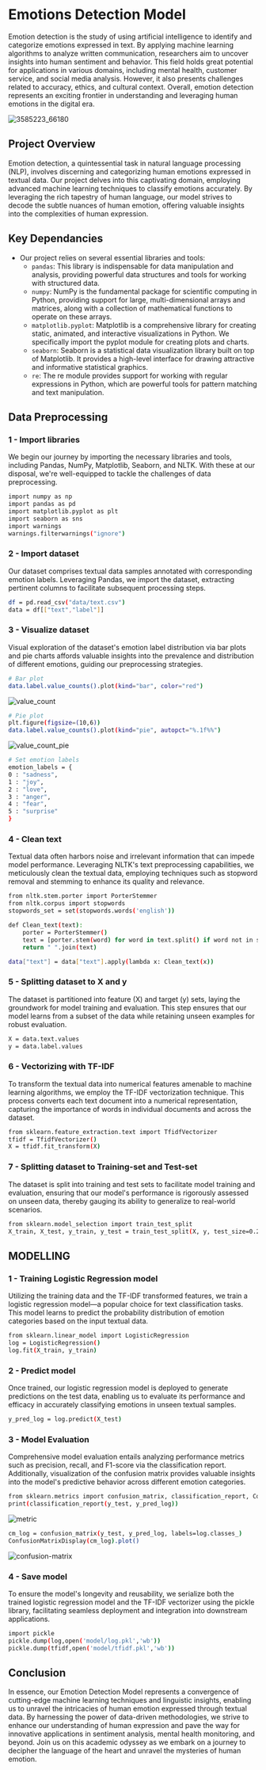 # Emotions Detection Model

Emotion detection is the study of using artificial intelligence to identify and categorize emotions expressed in text. By applying machine learning algorithms to analyze written communication, researchers aim to uncover insights into human sentiment and behavior. This field holds great potential for applications in various domains, including mental health, customer service, and social media analysis. However, it also presents challenges related to accuracy, ethics, and cultural context. Overall, emotion detection represents an exciting frontier in understanding and leveraging human emotions in the digital era.

![3585223_66180](https://github.com/tuanng1102/sentiment-analysis-app/assets/147653892/d0dc28c7-4244-43e4-bba4-9ea52e85a5af)

## Project Overview

Emotion detection, a quintessential task in natural language processing (NLP), involves discerning and categorizing human emotions expressed in textual data. Our project delves into this captivating domain, employing advanced machine learning techniques to classify emotions accurately. By leveraging the rich tapestry of human language, our model strives to decode the subtle nuances of human emotion, offering valuable insights into the complexities of human expression.

## Key Dependancies

- Our project relies on several essential libraries and tools:
  - ```pandas```: This library is indispensable for data manipulation and analysis, providing powerful data structures and tools for working with structured data.
  - ```numpy```: NumPy is the fundamental package for scientific computing in Python, providing support for large, multi-dimensional arrays and matrices, along with a collection of mathematical functions to operate on these arrays.
  - ```matplotlib.pyplot```: Matplotlib is a comprehensive library for creating static, animated, and interactive visualizations in Python. We specifically import the pyplot module for creating plots and charts.
  - ```seaborn```: Seaborn is a statistical data visualization library built on top of Matplotlib. It provides a high-level interface for drawing attractive and informative statistical graphics.
  - ```re```: The re module provides support for working with regular expressions in Python, which are powerful tools for pattern matching and text manipulation.

## Data Preprocessing
### 1 - Import libraries

We begin our journey by importing the necessary libraries and tools, including Pandas, NumPy, Matplotlib, Seaborn, and NLTK. With these at our disposal, we're well-equipped to tackle the challenges of data preprocessing.


``` bash
import numpy as np
import pandas as pd
import matplotlib.pyplot as plt
import seaborn as sns
import warnings
warnings.filterwarnings("ignore")
```

### 2 - Import dataset

Our dataset comprises textual data samples annotated with corresponding emotion labels. Leveraging Pandas, we import the dataset, extracting pertinent columns to facilitate subsequent processing steps.


``` bash
df = pd.read_csv("data/text.csv")
data = df[["text","label"]]
```

### 3 - Visualize dataset

Visual exploration of the dataset's emotion label distribution via bar plots and pie charts affords valuable insights into the prevalence and distribution of different emotions, guiding our preprocessing strategies.


``` bash
# Bar plot
data.label.value_counts().plot(kind="bar", color="red")
```

![value_count](https://github.com/tuanng1102/sentiment-analysis-app/assets/147653892/375f8e0e-7230-4edf-acbc-37b4d3338b66)

``` bash
# Pie plot
plt.figure(figsize=(10,6))
data.label.value_counts().plot(kind="pie", autopct="%.1f%%")
```

![value_count_pie](https://github.com/tuanng1102/sentiment-analysis-app/assets/147653892/d9366aa7-b105-4de2-8187-81de43351dca)

``` bash
# Set emotion labels
emotion_labels = {
0 : "sadness",
1 : "joy",
2 : "love",
3 : "anger",
4 : "fear",
5 : "surprise"
}
```


### 4 - Clean text

Textual data often harbors noise and irrelevant information that can impede model performance. Leveraging NLTK's text preprocessing capabilities, we meticulously clean the textual data, employing techniques such as stopword removal and stemming to enhance its quality and relevance.


``` bash
from nltk.stem.porter import PorterStemmer
from nltk.corpus import stopwords
stopwords_set = set(stopwords.words('english'))

def Clean_text(text):
    porter = PorterStemmer()
    text = [porter.stem(word) for word in text.split() if word not in stopwords_set]
    return " ".join(text)

data["text"] = data["text"].apply(lambda x: Clean_text(x))
```

### 5 - Splitting dataset to X and y

The dataset is partitioned into feature (X) and target (y) sets, laying the groundwork for model training and evaluation. This step ensures that our model learns from a subset of the data while retaining unseen examples for robust evaluation.


``` bash
X = data.text.values
y = data.label.values
```

### 6 - Vectorizing with TF-IDF

To transform the textual data into numerical features amenable to machine learning algorithms, we employ the TF-IDF vectorization technique. This process converts each text document into a numerical representation, capturing the importance of words in individual documents and across the dataset.


``` bash
from sklearn.feature_extraction.text import TfidfVectorizer
tfidf = TfidfVectorizer()
X = tfidf.fit_transform(X)
```

### 7 - Splitting dataset to Training-set and Test-set

The dataset is split into training and test sets to facilitate model training and evaluation, ensuring that our model's performance is rigorously assessed on unseen data, thereby gauging its ability to generalize to real-world scenarios.


``` bash
from sklearn.model_selection import train_test_split
X_train, X_test, y_train, y_test = train_test_split(X, y, test_size=0.2, random_state=42)
```

## MODELLING
### 1 - Training Logistic Regression model

Utilizing the training data and the TF-IDF transformed features, we train a logistic regression model—a popular choice for text classification tasks. This model learns to predict the probability distribution of emotion categories based on the input textual data.


``` bash
from sklearn.linear_model import LogisticRegression
log = LogisticRegression()
log.fit(X_train, y_train)
```

### 2 - Predict model

Once trained, our logistic regression model is deployed to generate predictions on the test data, enabling us to evaluate its performance and efficacy in accurately classifying emotions in unseen textual samples.


``` bash
y_pred_log = log.predict(X_test)
```

### 3 - Model Evaluation

Comprehensive model evaluation entails analyzing performance metrics such as precision, recall, and F1-score via the classification report. Additionally, visualization of the confusion matrix provides valuable insights into the model's predictive behavior across different emotion categories.


``` bash
from sklearn.metrics import confusion_matrix, classification_report, ConfusionMatrixDisplay
print(classification_report(y_test, y_pred_log))
```

![metric](https://github.com/tuanng1102/sentiment-analysis-app/assets/147653892/8a53defd-b3a3-4356-8e47-c3f5de826b5c)

``` bash
cm_log = confusion_matrix(y_test, y_pred_log, labels=log.classes_)
ConfusionMatrixDisplay(cm_log).plot()
```

![confusion-matrix](https://github.com/tuanng1102/sentiment-analysis-app/assets/147653892/350606a4-4e9a-4ef9-a10f-1173e08f73fb)

### 4 - Save model

To ensure the model's longevity and reusability, we serialize both the trained logistic regression model and the TF-IDF vectorizer using the pickle library, facilitating seamless deployment and integration into downstream applications.


``` bash
import pickle
pickle.dump(log,open('model/log.pkl','wb'))
pickle.dump(tfidf,open('model/tfidf.pkl','wb'))
```

## Conclusion

In essence, our Emotion Detection Model represents a convergence of cutting-edge machine learning techniques and linguistic insights, enabling us to unravel the intricacies of human emotion expressed through textual data. By harnessing the power of data-driven methodologies, we strive to enhance our understanding of human expression and pave the way for innovative applications in sentiment analysis, mental health monitoring, and beyond. Join us on this academic odyssey as we embark on a journey to decipher the language of the heart and unravel the mysteries of human emotion.
